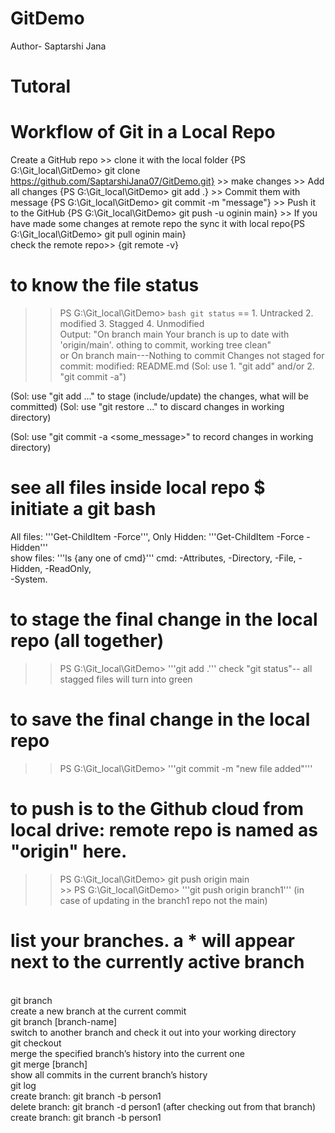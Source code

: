 # GitDemo
Author- Saptarshi Jana
# Tutoral
# Workflow of Git in a Local Repo
Create a GitHub repo >> clone it with the local folder {PS G:\Git_local\GitDemo> git clone https://github.com/SaptarshiJana07/GitDemo.git} >> make changes >> Add all changes {PS G:\Git_local\GitDemo> git add .} >> Commit them with message {PS G:\Git_local\GitDemo> git commit -m "message"} >> Push it to the GitHub {PS G:\Git_local\GitDemo> git push -u oginin main} >> If you have made some changes at remote repo the sync it with local repo{PS G:\Git_local\GitDemo> git pull oginin main}
<br> check the remote repo>> {git remote -v}

# to know the file status
>> PS G:\Git_local\GitDemo> ```bash git status```
== 1. Untracked 2. modified 3. Stagged 4. Unmodified
<br> Output: "On branch main
Your branch is up to date with 'origin/main'.
othing to commit, working tree clean"
<br> or 
On branch main---Nothing to commit
Changes not staged for commit: 
 modified:   README.md
  (Sol: use 1. "git add" and/or 2. "git commit -a")
  
  (Sol: use "git add <file>..." to stage (include/update) the changes, what will be committed)
  (Sol: use "git restore <file>..." to discard changes in working directory)
  
  (Sol: use "git commit -a <some_message>" to record changes in working directory)

# see all files inside local repo $ initiate a git bash
All files: '''Get-ChildItem -Force''', Only Hidden: '''Get-ChildItem -Force -Hidden'''
<br> show files: '''ls {any one of cmd}''' cmd: -Attributes, -Directory, -File, -Hidden, -ReadOnly,    
-System.
# to stage the final change in the local repo (all together)
>> PS G:\Git_local\GitDemo> '''git add .'''
check "git status"-- all stagged files will turn into green
# to save the final change in the local repo
>> PS G:\Git_local\GitDemo> '''git commit -m "new file added"'''
# to push is to the Github cloud from local drive: remote repo is named as "origin" here.
>> PS G:\Git_local\GitDemo> git push origin main
<br> >> PS G:\Git_local\GitDemo> '''git push origin branch1''' (in case of updating in the branch1 repo not the main)
# list your branches. a * will appear next to the currently active branch
<br>git branch
<br> create a new branch at the current commit
<br>git branch [branch-name]
<br> switch to another branch and check it out into your working directory
<br>git checkout
<br> merge the specified branch’s history into the current one
<br>git merge [branch]
<br> show all commits in the current branch’s history
<br>git log
<br>create branch: git branch -b person1
<br>delete branch: git branch -d person1 (after checking out from that branch)
<br>create branch: git branch -b person1